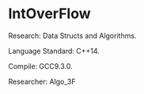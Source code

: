 # IntOverFlow

Research: Data Structs and Algorithms.

Language Standard: C++14.

Compile: GCC9.3.0.

Researcher: Algo_3F
